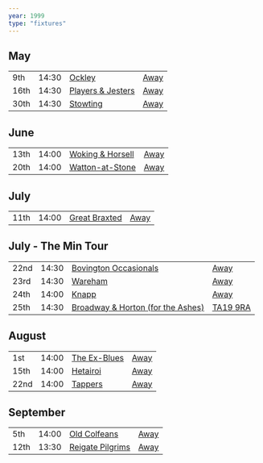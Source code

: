 ```yaml
---
year: 1999
type: "fixtures"
---
```


## May

|  |  |  |  |
|:---|:---|:---|:---|
| 9th | 14:30 | [Ockley](/1999/ockley) | [Away](https://goo.gl/maps/vmhvFhbrVZGrsXAAA) |
| 16th | 14:30 | [Players & Jesters](/1999/players-and-jesters) | [Away]() |
| 30th | 14:30 | [Stowting](/1999/stowting) | [Away](https://goo.gl/maps/3Br4woRQXRqh9Uje8) |

## June

|  |  |  |  |
|:---|:---|:---|:---|
| 13th | 14:00 | [Woking & Horsell](/1999/woking-and-horsell) | [Away]() |
| 20th | 14:00 | [Watton-at-Stone](/1999/watton-at-stone) | [Away](https://goo.gl/maps/JPBQawMsjLgYtVHk9) |

## July

|  |  |  |  |
|:---|:---|:---|:---|
| 11th | 14:00 | [Great Braxted](/1999/great-braxted) | [Away]() |

## July - The Min Tour

|  |  |  |  |
|:---|:---|:---|:---|
| 22nd | 14:30 | [Bovington Occasionals](/1999/bovington-occasionals) | [Away]() |
| 23rd | 14:30 | [Wareham](/1999/wareham) | [Away]() |
| 24th | 14:00 | [Knapp](/1999/knapp) | [Away]() |
| 25th | 14:30 | [Broadway & Horton (for the Ashes)](/1999/broadway-and-horton) | [TA19 9RA](https//goo.gl/maps/hVamJL8if6v) |

## August

|  |  |  |  |
|:---|:---|:---|:---|
| 1st | 14:00 | [The Ex-Blues](/1999/the-ex-blues) | [Away]() |
| 15th | 14:00 | [Hetairoi](/1999/hetairoi) | [Away]() |
| 22nd | 14:00 | [Tappers](/1999/tappers) | [Away]() |

## September

|  |  |  |  |
|:---|:---|:---|:---|
| 5th | 14:00 | [Old Colfeans](/1999/old-colfeans) | [Away]() |
| 12th | 13:30 | [Reigate Pilgrims](/1999/reigate-pilgrims) | [Away](https://goo.gl/maps/z54KDhWLtQreY6xy9) |
